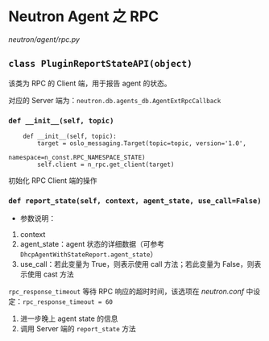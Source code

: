 # Neutron Agent 之 RPC

*neutron/agent/rpc.py*

## `class PluginReportStateAPI(object)`

该类为 RPC 的 Client 端，用于报告 agent 的状态。

对应的 Server 端为：`neutron.db.agents_db.AgentExtRpcCallback`

### `def __init__(self, topic)`

```
    def __init__(self, topic):
        target = oslo_messaging.Target(topic=topic, version='1.0',
                                       namespace=n_const.RPC_NAMESPACE_STATE)
        self.client = n_rpc.get_client(target)
```

初始化 RPC Client 端的操作

### `def report_state(self, context, agent_state, use_call=False)`

* 参数说明：
 1. context
 2. agent_state：agent 状态的详细数据（可参考 `DhcpAgentWithStateReport.agent_state`）
 3. use_call：若此变量为 True，则表示使用 call 方法；若此变量为 False，则表示使用 cast 方法

`rpc_response_timeout` 等待 RPC 响应的超时时间，该选项在 *neutron.conf* 中设定：`rpc_response_timeout = 60`

1. 进一步晚上 agent state 的信息
2. 调用 Server 端的 `report_state` 方法